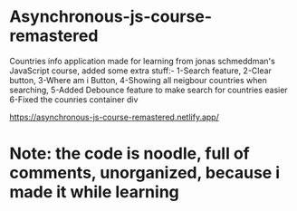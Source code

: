 # Asynchronous-js-course-remastered

Countries info application made for learning from jonas schmeddman's JavaScript course, added some extra stuff:- 1-Search feature, 2-Clear button, 3-Where am i Button, 4-Showing all neigbour countries when searching, 5-Added Debounce feature to make search for countries easier 6-Fixed the counries container div

https://asynchronous-js-course-remastered.netlify.app/

# Note: the code is noodle, full of comments, unorganized, because i made it while learning
